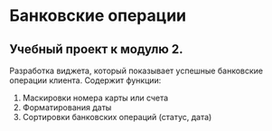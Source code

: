 # Банковские операции
## Учебный проект к модулю 2.
Разработка виджета, который показывает успешные банковские операции клиента.
Содержит функции:
1. Маскировки номера карты или счета
2. Форматирования даты
3. Сортировки банковских операций (статус, дата)